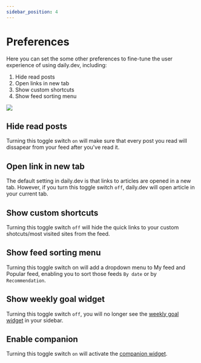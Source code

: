 ```yaml
---
sidebar_position: 4
---
```


# Preferences

Here you can set the some other preferences to fine-tune the user experience of using daily.dev, including:
1. Hide read posts
2. Open links in new tab
3. Show custom shortcuts
4. Show feed sorting menu

![](https://daily-now-res.cloudinary.com/image/upload/v1643292249/docs/Screen_Shot_2022-01-27_at_16.03.26.png)

## Hide read posts

Turning this toggle switch `on` will make sure that every post you read will dissapear from your feed after you've read it.

## Open link in new tab

The default setting in daily.dev is that links to articles are opened in a new tab. However, if you turn this toggle switch `off`, daily.dev will open article in your current tab.

## Show custom shortcuts

Turning this toggle switch `off` will hide the quick links to your custom shotcuts/most visited sites from the feed.

## Show feed sorting menu

Turning this toggle switch on will add a dropdown menu to My feed and Popular feed, enabling you to sort those feeds `By date` or by `Recommendation`. 

## Show weekly goal widget

Turning this toggle switch `off`, you will no longer see the [weekly goal widget](https://docs.daily.dev/docs/your-profile/weekly-goal) in your sidebar.

## Enable companion

Turning this toggle switch `on` will activate the [companion widget](https://docs.daily.dev/docs/key-features/the-companion). 

